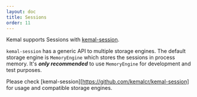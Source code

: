 ```yaml
---
layout: doc
title: Sessions
order: 11
---
```


Kemal supports Sessions with [kemal-session](https://github.com/kemalcr/kemal-session).

`kemal-session` has a generic API to multiple storage engines. The default storage engine is `MemoryEngine` which stores the sessions in process memory.
It's ***only recommended*** to use `MemoryEngine` for development and test purposes. 

Please check [kemal-session][https://github.com/kemalcr/kemal-session] for usage and compatible storage engines.
